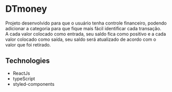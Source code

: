 # DTmoney

Projeto desenvolvido para que o usuário tenha controle financeiro, podendo adicionar a categoria para que fique mais fácil identificar cada transação.
<br>
A cada valor colocado como entrada, seu saldo fica como positivo e a cada valor colocado como saída, seu saldo será atualizado de acordo com o valor que foi retirado.



## Technologies

- ReactJs
- typeScript
- styled-components